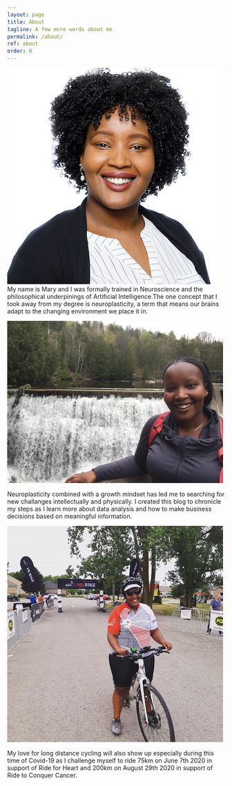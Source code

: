 ```yaml
---
layout: page
title: About
tagline: A few more words about me
permalink: /about/
ref: about
order: 0
---
```


![Photo of Mary](/assets/images/Mary.jpeg)
My name is Mary and I was formally trained in Neuroscience and the philosophical underpinings of Artificial Intelligence.The one concept that I took away from my degree is neuroplasticity, a term that means our brains adapt to the changing environment we place it in.

![Photo of Mary](/assets/images/Hiking.jpeg)

Neuroplasticity combined with a growth mindset has led me to searching for new challanges intellectually and physically.
I created this blog to chronicle my steps as I learn more about data analysis and how to make business decisions based on meaningful information.

![Photo of Mary](/assets/images/Biking.jpeg)

My love for long distance cycling will also show up especially during this time of Covid-19 as I challenge myself to ride 75km on June 7th 2020 in support of Ride for Heart and 200km on August 29th 2020 in support of Ride to Conquer Cancer.
